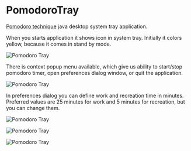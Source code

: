 # PomodoroTray
[Pomodoro technique](http://en.wikipedia.org/wiki/Pomodoro_Technique) java desktop system tray application.

When you starts application it shows icon in system tray. Initially it colors yellow, because it comes in stand by mode.

![Pomodoro Tray](http://3.bp.blogspot.com/-b2XSn3MMC-k/VLeYegJ_A4I/AAAAAAAAAcE/UAX3eU2PM-c/s1600/pom_tray_5.png)

There is context popup menu available, which give us ability to start/stop pomodoro timer, open preferences dialog window, or quit the application.

![Pomodoro Tray](http://2.bp.blogspot.com/-8A1usMVTzjI/VLeYdlaeWdI/AAAAAAAAAcA/b7UV0z0MHIA/s1600/pom_tray_2.png)

In preferences dialog you can define work and recreation time in minutes. Preferred values are 25 minutes for work and 5 minutes for recreation, but you can change them.

![Pomodoro Tray](http://4.bp.blogspot.com/-G2cU85BHb-E/VLeYeW3QoqI/AAAAAAAAAcU/P5dVo2AugYo/s1600/pom_tray_4.png)


![Pomodoro Tray](http://3.bp.blogspot.com/-YKEarckKQLM/VLeYdnNE1EI/AAAAAAAAAb4/zpz35CU56lg/s1600/pom_tray_1.png)

![Pomodoro Tray](http://3.bp.blogspot.com/-AnLyY-2i00c/VLeYdrrGBLI/AAAAAAAAAb8/qHgVam3FAk8/s1600/pom_tray_3.png)



